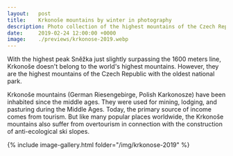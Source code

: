 ```yaml
---
layout:   post
title:    Krkonoše mountains by winter in photography
description: Photo collection of the highest mountains of the Czech Republic with the oldest national park.
date:     2019-02-24 12:00:00 +0000
image:    ./previews/krkonose-2019.webp
---
```

With the highest peak Sněžka just slightly surpassing the 1600 meters line, Krkonoše doesn't belong to the world's highest mountains. However, they are the highest mountains of the Czech Republic with the oldest national park.

Krkonoše mountains (German Riesengebirge, Polish Karkonosze) have been inhabited since the middle ages. They were used for mining, lodging, and pasturing during the Middle Ages. Today, the primary source of income comes from tourism. But like many popular places worldwide, the Krkonoše mountains also suffer from overtourism in connection with the construction of anti-ecological ski slopes.

<div class="row">
    <article class="article col col-12 col-t-12">
    {% include image-gallery.html folder="/img/krkonose-2019" %}
    </article>
</div>
